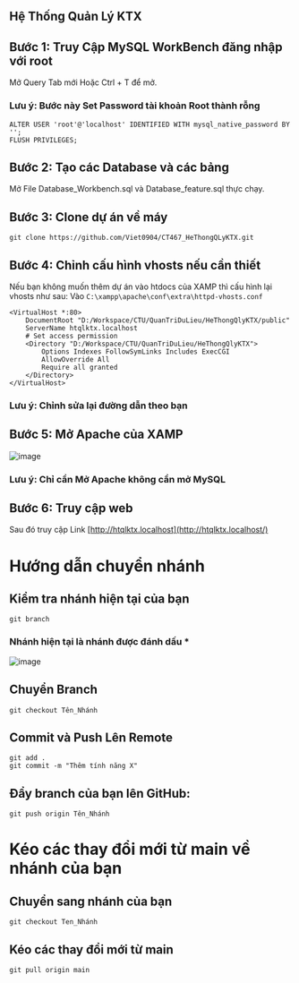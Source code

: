## Hệ Thống Quản Lý KTX

## 

## Bước 1: Truy Cập MySQL WorkBench đăng nhập với root
Mở Query Tab mới Hoặc Ctrl + T để mở.
### Lưu ý: Bước này Set Password tài khoản Root thành rỗng
```
ALTER USER 'root'@'localhost' IDENTIFIED WITH mysql_native_password BY ''; 
FLUSH PRIVILEGES;
```

## Bước 2: Tạo các Database và các bảng
Mở File Database_Workbench.sql và Database_feature.sql thực chạy.

## Bước 3: Clone dự án về máy
`git clone https://github.com/Viet0904/CT467_HeThongQLyKTX.git`

## Bước 4: Chỉnh cấu hình vhosts nếu cần thiết
Nếu bạn không muốn thêm dự án vào htdocs của XAMP thì cấu hình lại vhosts như sau:
Vào `C:\xampp\apache\conf\extra\httpd-vhosts.conf`
```
<VirtualHost *:80>
    DocumentRoot "D:/Workspace/CTU/QuanTriDuLieu/HeThongQlyKTX/public"
    ServerName htqlktx.localhost
    # Set access permission
    <Directory "D:/Workspace/CTU/QuanTriDuLieu/HeThongQlyKTX">
        Options Indexes FollowSymLinks Includes ExecCGI
        AllowOverride All
        Require all granted
    </Directory>
</VirtualHost>
```
### Lưu ý: Chỉnh sửa lại đường dẫn theo bạn 
## Bước 5: Mở Apache của XAMP

![image](https://github.com/user-attachments/assets/61a7ba1d-1b1c-4f89-9367-5fe13f9e4b5f)

### Lưu ý: Chỉ cần Mở Apache không cần mở MySQL
## Bước 6: Truy cập web
Sau đó truy cập Link [http://htqlktx.localhost](http://htqlktx.localhost/)


# Hướng dẫn chuyển nhánh 
## Kiểm tra nhánh hiện tại của bạn
```
git branch
```
### Nhánh hiện tại là nhánh được đánh dấu *
![image](https://github.com/user-attachments/assets/32136e0c-1339-4bdb-ac5b-43907f002671)

## Chuyển Branch
```
git checkout Tên_Nhánh
```

## Commit và Push Lên Remote
```
git add .
git commit -m "Thêm tính năng X"
```
## Đẩy branch của bạn lên GitHub:
```
git push origin Tên_Nhánh
```

# Kéo các thay đổi mới từ main về nhánh của bạn

## Chuyển sang nhánh của bạn
```
git checkout Ten_Nhánh
```

## Kéo các thay đổi mới từ main
```
git pull origin main
```
